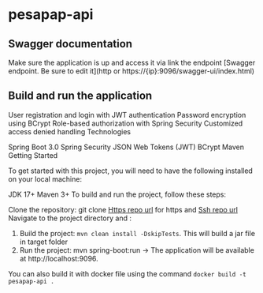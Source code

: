 # pesapap-api

## Swagger documentation
Make sure the application is up and access it via link the endpoint [Swagger endpoint. Be sure to edit it](http or https://{ip}:9096/swagger-ui/index.html)

## Build and run the application
User registration and login with JWT authentication Password encryption using BCrypt Role-based authorization with Spring Security Customized access denied handling Technologies

Spring Boot 3.0 Spring Security JSON Web Tokens (JWT) BCrypt Maven Getting Started

To get started with this project, you will need to have the following installed on your local machine:

JDK 17+ Maven 3+ To build and run the project, follow these steps:

Clone the repository: git clone [Https repo url](https://github.com/SebaMutuku/pesapap-api.git) for https and [Ssh repo url](git@github.com:SebaMutuku/pesapap-api.git) 
Navigate to the project directory and :  
1. Build the project: `mvn clean install -DskipTests`. This will build a jar file in target folder
2. Run the project: mvn spring-boot:run -> The application will be available at http://localhost:9096.

You can also build it with docker file using the command `docker build -t pesapap-api .`

